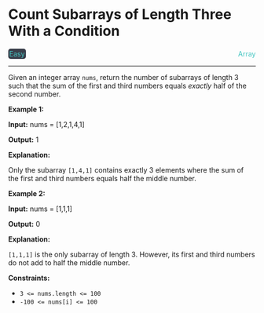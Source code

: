 # Count Subarrays of Length Three With a Condition

<div style="display: flex; justify-content: space-between; align-items: center">
<div style="color: #46c6c2;
padding: 2px; background-color: #3a3f4b; border-radius: 5px;">Easy</div>
<div style="color: #46c6c2">Array</div>
</div>

---

Given an integer array `nums`, return the number of subarrays of length 3 such that the sum of the first and third numbers equals _exactly_ half of the second number.

**Example 1:**

**Input:** nums = \[1,2,1,4,1\]

**Output:** 1

**Explanation:**

Only the subarray `[1,4,1]` contains exactly 3 elements where the sum of the first and third numbers equals half the middle number.

**Example 2:**

**Input:** nums = \[1,1,1\]

**Output:** 0

**Explanation:**

`[1,1,1]` is the only subarray of length 3. However, its first and third numbers do not add to half the middle number.

**Constraints:**

*   `3 <= nums.length <= 100`
*   `-100 <= nums[i] <= 100`